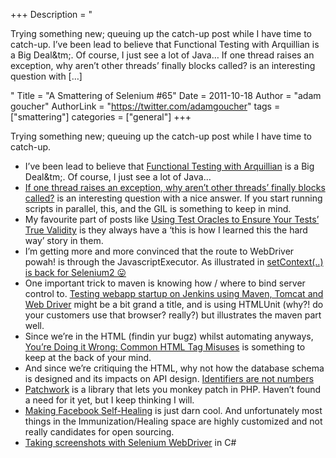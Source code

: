 +++
Description = "<p>Trying something new; queuing up the catch-up post while I have time to catch-up. I’ve been lead to believe that Functional Testing with Arquillian is a Big Deal&tm;. Of course, I just see a lot of Java… If one thread raises an exception, why aren’t other threads’ finally blocks called? is an interesting question with […]</p>"
Title = "A Smattering of Selenium #65"
Date = 2011-10-18
Author = "adam goucher"
AuthorLink = "https://twitter.com/adamgoucher"
tags = ["smattering"]
categories = ["general"]
+++
<p>Trying something new; queuing up the catch-up post while I have time to catch-up.</p>
<ul>
<li>I&#8217;ve been lead to believe that <a href="http://community.jboss.org/en/arquillian/blog/2011/09/17/functional-testing-with-arquillian">Functional Testing with Arquillian</a> is a Big Deal&amp;tm;. Of course, I just see a lot of Java&#8230;</li>
<li><a href="http://stackoverflow.com/questions/7700929/python-multiprocessing-map-if-one-thread-raises-an-exception-why-arent-other">If one thread raises an exception, why aren&#8217;t other threads&#8217; finally blocks called?</a> is an interesting question with a nice answer. If you start running scripts in parallel, this, and the GIL is something to keep in mind.</li>
<li>My favourite part of posts like <a href="http://blogs.telerik.com/jimholmes/posts/11-10-15/using-test-oracles-to-ensure-your-tests-rsquo-true-validity.aspx">Using Test Oracles to Ensure Your Tests’ True Validity</a> is they always have a &#8216;this is how I learned this the hard way&#8217; story in them.</li>
<li>I&#8217;m getting more and more convinced that the route to WebDriver powah! is through the JavascriptExecutor. As illustrated in <a href="http://paulhammant.com/2011/09/30/setContext-back-for-selenium2/">setContext(..) is back for Selenium2 😛</a></li>
<li>One important trick to maven is knowing how / where to bind server control to. <a href="http://blog.synyx.de/2011/10/testing-webapp-startup-on-jenkins-with-maven-tomcat-and-web-driver/">Testing webapp startup on Jenkins using Maven, Tomcat and Web Driver</a> might be a bit grand a title, and is using HTMLUnit (why?! do your customers use that browser? really?) but illustrates the maven part well.</li>
<li>Since we&#8217;re in the HTML (findin yur bugz) whilst automating anyways, <a href="http://line25.com/articles/youre-doing-it-wrong-common-html-tag-misuse">You’re Doing it Wrong: Common HTML Tag Misuses</a> is something to keep at the back of your mind.</li>
<li>And since we&#8217;re critiquing the HTML, why not how the database schema is designed and its impacts on API design. <a href="http://www.brunton-spall.co.uk/post/2011/09/24/identifiers-are-not-numbers/">Identifiers are not numbers</a></li>
<li><a href="https://github.com/antecedent/patchwork">Patchwork</a> is a library that lets you monkey patch in PHP. Haven&#8217;t found a need for it yet, but I keep thinking I will.</li>
<li><a href="https://www.facebook.com/notes/facebook-engineering/making-facebook-self-healing/10150275248698920">Making Facebook Self-Healing</a> is just darn cool. And unfortunately most things in the Immunization/Healing space are highly customized and not really candidates for open sourcing.</li>
<li><a href="http://www.jimmycollins.org/blog/?p=483">Taking screenshots with Selenium WebDriver</a> in C#</a></li>
</ul>

